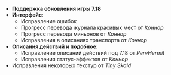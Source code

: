 * **Поддержка обновления игры 7.18**
* **Интерфейс**:
  * Исправление ошибок
  * Прогресс перевода журнала красивых мест от _Коннор_
  * Прогресс перевода миньонов от _Коннор_
  * Исправления в описаниях транспорта от _Коннор_
* **Описания действий и подобное**:
  * Исправление описаний действий под 7.18 от _PervHermit_
  * Исправления статус-эффектов от _Коннор_
* Исправления некоторых текстур от _Tiny Skald_